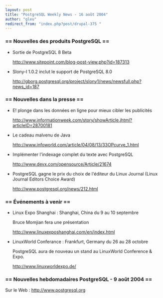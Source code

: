 ```yaml
---
layout: post
title: "PostgreSQL Weekly News - 16 août 2004"
author: "gleu"
redirect_from: "index.php?post/drupal-375 "
---
```




<h3>== Nouvelles des produits PostgreSQL ==</h3>

<ul>

<li>Sortie de PostgreSQL 8 Beta<br />

<a href="http://www.sitepoint.com/blog-post-view.php?id=187313">http://www.sitepoint.com/blog-post-view.php?id=187313</a></li>

<li>Slony-I 1.0.2 inclut le support de PostgreSQL 8.0<br />

<a href="http://gborg.postgresql.org/project/slony1/news/newsfull.php?news_id=187">http://gborg.postgresql.org/project/slony1/news/newsfull.php?news_id=187</a></li>

</ul>

<h3>== Nouvelles dans la presse ==</h3>

<ul>

<li>E! plonge dans les données en ligne pour mieux cibler les publicités<br />

<a href="http://www.informationweek.com/story/showArticle.jhtml?articleID=28700181">http://www.informationweek.com/story/showArticle.jhtml?articleID=28700181</a></li>

<li>Le cadeau malvenu de Java<br />

<a href="http://www.infoworld.com/article/04/08/13/33OPcurve_1.html">http://www.infoworld.com/article/04/08/13/33OPcurve_1.html</a></li>

<li>Implémenter l'indexage complet du texte avec PostgreSQL<br />

<a href="http://www.devx.com/opensource/Article/21674">http://www.devx.com/opensource/Article/21674</a></li>

<li>PostgreSQL gagne le prix du choix de l'éditeur du Linux Journal (Linux Journal Editors Choice Award)<br />

<a href="http://www.postgresql.org/news/212.html">http://www.postgresql.org/news/212.html</a></li>

</ul>

<h3>== Événements à venir ==</h3>

<ul>

<li>Linux Expo Shanghai&nbsp;: Shanghai, China du 9 au 10 septembre<br />

Bruce Momjian fera une présentation<br />

<a href="http://www.linuxexposhanghai.com/en/index.html">http://www.linuxexposhanghai.com/en/index.html</a></li>

<li>LinuxWorld Conferance&nbsp;: Frankfurt, Germany du 26 au 28 octobre<br />

PostgreSQL aura de nouveau un stand au LinuxWorld Conference &amp; Expo.

<a href="http://www.linuxworldexpo.de/">http://www.linuxworldexpo.de/</a></li>

</ul>

<h3>== Nouvelles hebdomadaires PostgreSQL - 9 août 2004 ==</h3>

<p>Sur le Web&nbsp;: <a href="http://www.postgresql.org">http://www.postgresql.org</a></p>